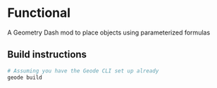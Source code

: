 # Functional
A Geometry Dash mod to place objects using parameterized formulas

## Build instructions
```sh
# Assuming you have the Geode CLI set up already
geode build
```

